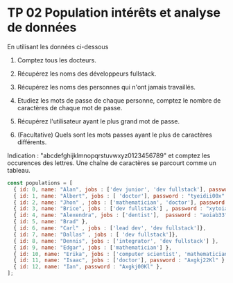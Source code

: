 # TP 02 Population intérêts et analyse de données

En utilisant les données ci-dessous 

1. Comptez tous les docteurs.

2. Récupérez les noms des développeurs fullstack.

3. Récupérez les noms des personnes qui n'ont jamais travaillés.

4. Etudiez les mots de passe de chaque personne, comptez le nombre de caractères de chaque mot de passe.

5. Récupérez l'utilisateur ayant le plus grand mot de passe.

6. (Facultative) Quels sont les mots passes ayant le plus de caractères différents.

Indication : "abcdefghijklmnopqrstuvwxyz0123456789" et comptez les occurences des lettres. Une chaîne de caractères se parcourt comme un tableau. 

```js
const populations = [
  { id: 0, name: "Alan", jobs : ['dev junior', 'dev fullstack'], password : "tyeedsa00" },
  { id: 1, name: "Albert", jobs : [ 'doctor'], password : "tyeidii00x" },
  { id: 2, name: "Jhon" , jobs : ['mathematician', 'doctor'], password : "xyuussssuoi00uuu"},
  { id: 3, name: "Brice", jobs : ['dev fullstack'] , password : "xytoiab00ssss"},
  { id: 4, name: "Alexendra", jobs : ['dentist'],  password : "aoiab33" },
  { id: 5, name: "Brad" },
  { id: 6, name: "Carl" , jobs : ['lead dev', 'dev fullstack']},
  { id: 7, name: "Dallas" , jobs : [ 'dev fullstack']},
  { id: 8, name: "Dennis", jobs : ['integrator', 'dev fullstack'] },
  { id: 9, name: "Edgar", jobs : ['mathematician'] },
  { id: 10, name: "Erika", jobs : ['computer scientist', 'mathematician'] },
  { id: 11, name: "Isaac", jobs : ['doctor'], password : "Axgkj22Kl" },
  { id: 12, name: "Ian", password : "Axgkj00Kl" },
];

```
